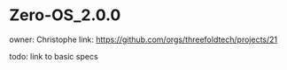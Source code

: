 # Zero-OS_2.0.0

owner: Christophe
link: https://github.com/orgs/threefoldtech/projects/21

todo: link to basic specs


